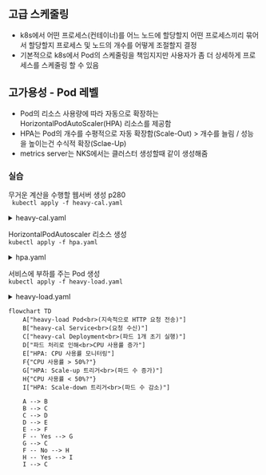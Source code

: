 ## 고급 스케줄링
- k8s에서 어떤 프로세스(컨테이너)를 어느 노드에 할당할지 어떤 프로세스끼리 묶어서 할당할지 프로세스 및 노드의 개수를 어떻게 조절할지 결정
- 기본적으로 k8s에서 Pod의 스케줄링을 책임지지만 사용자가 좀 더 상세하게 프로세스를 스케줄링 할 수 있음
  
## 고가용성 - Pod 레벨
- Pod의 리소스 사용량에 따라 자동으로 확장하는 HorizontalPodAutoScaler(HPA) 리소스를 제공함
- HPA는 Pod의 개수를 수평적으로 자동 확장함(Scale-Out) > 개수를 늘림 / 성능을 높이는건 수식적 확장(Sclae-Up)
- metrics server는 NKS에서는 클러스터 생성할때 같이 생성해줌


### 실습

무거운 계산을 수행할 웹서버 생성 p280<br>
``` kubectl apply -f heavy-cal.yaml```
<details>
  <summary>heavy-cal.yaml</summary>

```yaml
# apiVersion: apps/v1  # Kubernetes에서 사용할 API 버전 (Deployment는 apps/v1 사용)
apiVersion: apps/v1  
kind: Deployment  # 리소스 종류를 Deployment로 설정
metadata:
  name: heavy-cal  # Deployment의 이름을 'heavy-cal'로 설정
spec:
  selector:  # 배포할 파드를 선택하는 레이블
    matchLabels:
      run: heavy-cal  # 선택할 파드의 레이블: run=heavy-cal, **서비스로 들어온 요청이 전달될 파드를 선택한다**
  replicas: 1  # 생성할 파드 수를 1로 설정 (처음에 한 개의 파드만 실행)
  template:  # 파드 템플릿 정의
    metadata:
      labels:
        run: heavy-cal  # 파드에 대한 레이블 설정: run=heavy-cal
    spec:  # 파드 사양 정의
      containers:  # 파드 내에 배치할 컨테이너 정의
      - name: heavy-cal  # 컨테이너 이름
        image: k8s.gcr.io/hpa-example  # 사용할 컨테이너 이미지
        ports:
        - containerPort: 80  # 컨테이너가 사용할 포트 80
        resources:  # 컨테이너의 리소스 요청 및 제한
          limits:
            cpu: 500m  # CPU 사용의 최대 제한 (500m는 0.5 CPU)
          requests:
            cpu: 300m  # 컨테이너가 요청할 CPU 사용량 (300m는 0.3 CPU)
---
# apiVersion: v1  # 서비스 객체의 API 버전
apiVersion: v1  
kind: Service  # 리소스 종류를 Service로 설정
metadata:
  name: heavy-cal  # 서비스의 이름을 'heavy-cal'로 설정
spec:
  ports:  # 서비스가 노출할 포트 정의
  - port: 80  # 서비스가 외부에 노출할 포트 번호
  selector:  # 이 서비스가 연결할 파드를 선택하는 레이블
    run: heavy-cal  # 선택할 파드의 레이블: run=heavy-cal
 ```
</details>

HorizontalPodAutoscaler 리소스 생성<br>
```kubectl apply -f hpa.yaml```

<details>
  <summary>hpa.yaml</summary>

```yaml
# hpa.yaml
apiVersion: autoscaling/v1  # HPA(HorizontalPodAutoscaler)의 API 버전 지정
kind: HorizontalPodAutoscaler  # 리소스 종류를 HPA로 설정
metadata:
  name: heavy-cal  # HPA의 이름을 'heavy-cal'로 지정
spec:
  maxReplicas: 50  # 최대 50개의 레플리카까지 확장 가능
  minReplicas: 1  # 최소 1개의 레플리카를 유지
  scaleTargetRef:  # 스케일링할 대상 설정
    apiVersion: apps/v1  # 대상의 API 버전 (Deployment의 경우 apps/v1)
    kind: Deployment  # 스케일링 대상의 종류 (Deployment)
    name: heavy-cal  # 스케일링할 Deployment의 이름 ('heavy-cal')
  targetCPUUtilizationPercentage: 50  # 평균 CPU 사용률이 50%를 초과하면 스케일링 수행, memory나 다른 리소스도 사용이 가능하다
```
</details> 



서비스에 부하를 주는 Pod 생성<br>
```kubectl apply -f heavy-load.yaml```

<details>
  <summary>heavy-load.yaml</summary>

```yaml
# apiVersion: v1  # Pod 객체의 API 버전
apiVersion: v1  
kind: Pod  # 리소스 종류를 Pod로 설정
metadata:
  name: heavy-load  # Pod의 이름을 'heavy-load'로 설정
spec:  # Pod의 사양 정의
  containers:  # Pod 내의 컨테이너 정의
  - name: busybox  # 컨테이너 이름을 'busybox'로 설정
    image: busybox  # 사용할 Docker 이미지로 'busybox' 설정
    command: ["/bin/sh"]  # 컨테이너에서 실행할 기본 명령어를 '/bin/sh'로 설정
    args: ["-c", "while true; do wget -q -O- http://heavy-cal; done"]  # 무한 루프에서 http://heavy-cal로 요청을 보내는 명령어 설정
```
</details> 

```mermaid
flowchart TD
    A["heavy-load Pod<br>(지속적으로 HTTP 요청 전송)"]
    B["heavy-cal Service<br>(요청 수신)"]
    C["heavy-cal Deployment<br>(파드 1개 초기 실행)"]
    D["파드 처리로 인해<br>CPU 사용률 증가"]
    E["HPA: CPU 사용률 모니터링"]
    F{"CPU 사용률 > 50%?"}
    G["HPA: Scale-up 트리거<br>(파드 수 증가)"]
    H{"CPU 사용률 < 50%?"}
    I["HPA: Scale-down 트리거<br>(파드 수 감소)"]
    
    A --> B
    B --> C
    C --> D
    D --> E
    E --> F
    F -- Yes --> G
    G --> C
    F -- No --> H
    H -- Yes --> I
    I --> C
```


